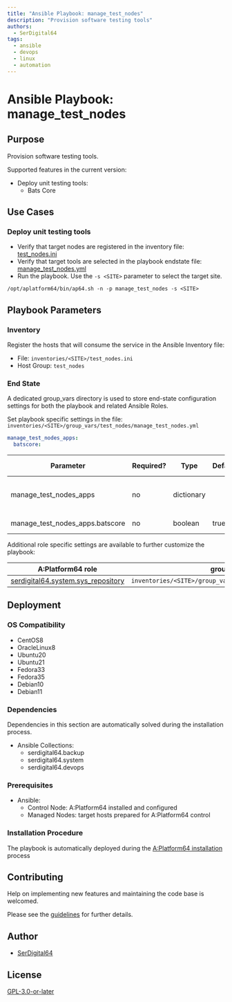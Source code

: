 ```yaml
---
title: "Ansible Playbook: manage_test_nodes"
description: "Provision software testing tools"
authors:
  - SerDigital64
tags:
  - ansible
  - devops
  - linux
  - automation
---
```


# Ansible Playbook: manage_test_nodes

## Purpose

Provision software testing tools.

Supported features in the current version:

- Deploy unit testing tools:
  - Bats Core

## Use Cases

### Deploy unit testing tools

- Verify that target nodes are registered in the inventory file: [test_nodes.ini](#inventory)
- Verify that target tools are selected in the playbook endstate file: [manage_test_nodes.yml](#end-state)
- Run the playbook. Use the `-s <SITE>` parameter to select the target site.

```shell
/opt/aplatform64/bin/ap64.sh -n -p manage_test_nodes -s <SITE>
```

## Playbook Parameters

### Inventory

Register the hosts that will consume the service in the Ansible Inventory file:

- File: `inventories/<SITE>/test_nodes.ini`
- Host Group: `test_nodes`

### End State

A dedicated group_vars directory is used to store end-state configuration settings for both the playbook and related Ansible Roles.

Set playbook specific settings in the file: `inventories/<SITE>/group_vars/test_nodes/manage_test_nodes.yml`

```yaml
manage_test_nodes_apps:
  batscore:
```

| Parameter                       | Required? | Type       | Default | Purpose / Value                           |
| ------------------------------- | --------- | ---------- | ------- | ----------------------------------------- |
| manage_test_nodes_apps          | no        | dictionary |         | Define what applications will be deployed |
| manage_test_nodes_apps.batscore | no        | boolean    | true    | Deploy the application?                   |

Additional role specific settings are available to further customize the playbook:

| A:Platform64 role                                                                | group_vars file                                                |
| -------------------------------------------------------------------------------- | -------------------------------------------------------------- |
| [serdigital64.system.sys_repository](../roles/sys_repository.md#role-parameters) | `inventories/<SITE>/group_vars/test_nodes/sys_repository.yml` |

## Deployment

### OS Compatibility

- CentOS8
- OracleLinux8
- Ubuntu20
- Ubuntu21
- Fedora33
- Fedora35
- Debian10
- Debian11

### Dependencies

Dependencies in this section are automatically solved during the installation process.

- Ansible Collections:
  - serdigital64.backup
  - serdigital64.system
  - serdigital64.devops

### Prerequisites

- Ansible:
  - Control Node: A:Platform64 installed and configured
  - Managed Nodes: target hosts prepared for A:Platform64 control

### Installation Procedure

The playbook is automatically deployed during the [A:Platform64 installation](/#installation) process

## Contributing

Help on implementing new features and maintaining the code base is welcomed.

Please see the [guidelines](../contributing/guidelines.md) for further details.

## Author

- [SerDigital64](https://serdigital64.github.io/)

## License

[GPL-3.0-or-later](https://www.gnu.org/licenses/gpl-3.0.txt)
